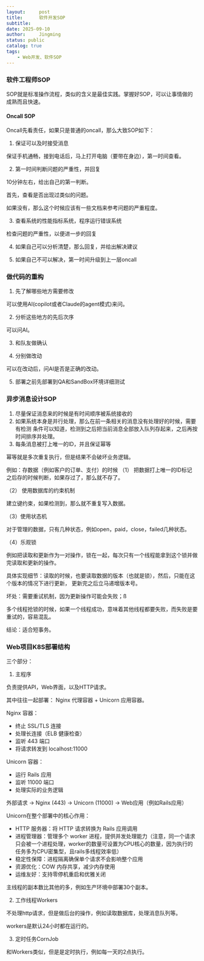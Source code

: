 ```yaml
---
layout:     post
title:      软件开发SOP
subtitle:
date: 2025-09-10
author:     Jingming
status: public
catalog: true
tags:
    - Web开发、软件SOP
---
```


### 软件工程师SOP

SOP就是标准操作流程，类似的含义是最佳实践。掌握好SOP，可以让事情做的成熟而且快速。

#### Oncall SOP

Oncall先看责任，如果只是普通的oncall，那么大致SOP如下：

1. 保证可以及时接受消息

保证手机通畅，接到电话后，马上打开电脑（要带在身边），第一时间查看。

2. 第一时间判断问题的严重性，并回复

10分钟左右，给出自己的第一判断。

首先，查看是否出现过类似的问题。

如果没有，那么这个时候应该有一些文档来参考问题的严重程度。

3. 查看系统的性能指标系统，程序运行错误系统

检查问题的严重性，以便进一步的回复

4. 如果自己可以分析清楚，那么回复，并给出解决建议

5. 如果自己不可以解决，第一时间升级到上一层oncall

### 做代码的重构

1. 先了解哪些地方需要修改

可以使用AI(copilot或者Claude的agent模式)来问。

2. 分析这些地方的先后次序

可以问AI。

3. 和队友做确认

4. 分别做改动

可以在改动后，问AI是否是正确的改动。

5. 部署之前先部署到QA和SandBox环境详细测试

### 异步消息设计SOP

1. 尽量保证消息来的时候是有时间顺序被系统接收的
2. 如果系统本身是并行处理，那么在前一条相关的消息没有处理好的时候，需要有检测
条件可以知道，检测到之后把当前消息全部放入队列存起来，之后再按时间排序并处理。
3. 每条消息被打上唯一的ID，并且保证幂等

幂等就是多次重复执行，但是结果不会破坏业务逻辑。

例如：存数据（例如客户的订单、支付）的时候
（1） 把数据打上唯一的ID标记
之后存的时候判断，如果存过了，那么就不存了。

（2） 使用数据库的约束机制

建立键约束，如果检测到，那么就不重复写入数据。

（3）使用状态机

对于管理的数据，只有几种状态，例如open，paid，close，failed几种状态。

（4）乐观锁

例如把读取和更新作为一对操作，锁在一起，每次只有一个线程能拿到这个锁并做完读取和更新的操作。

具体实现细节：读取的时候，也要读取数据的版本（也就是锁），然后，只能在这个版本的情况下进行更新，
更新完之后立马递增版本号。

坏处：需要重试机制，因为更新操作可能会失败；ß

多个线程抢锁的时候，如果一个线程成功，意味着其他线程都要失败，而失败是要重试的，容易混乱。

结论：适合短事务。

### Web项目K8S部署结构

三个部分：

1. 主程序

负责提供API，Web界面，以及HTTP请求。

其中往往一起部署： Nginx 代理容器 + Unicorn 应用容器。

Nginx 容器：
- 终止 SSL/TLS 连接
- 处理长连接（ELB 健康检查）
- 监听 443 端口
- 将请求转发到 localhost:11000

Unicorn 容器：
- 运行 Rails 应用
- 监听 11000 端口
- 处理实际的业务逻辑

外部请求 → Nginx (443) → Unicorn (11000) → Web应用（例如Rails应用）

Unicorn在整个部署中的核心作用：

- HTTP 服务器：将 HTTP 请求转换为 Rails 应用调用
- 进程管理器：管理多个 worker 进程，提供并发处理能力（注意，同一个请求只会被一个进程处理，worker的数量可设置为CPU核心的数量，因为执行的任务多为CPU密集型，且rails多线程效率低）
- 稳定性保障：进程隔离确保单个请求不会影响整个应用
- 资源优化：COW 内存共享，减少内存使用
- 运维友好：支持零停机重启和优雅关闭

主线程的副本数比其他的多，例如生产环境中部署30个副本。

2. 工作线程Workers

不处理http请求，但是做后台的操作，例如读取数据库，处理消息队列等。

workers是默认24小时都在运行的。

3. 定时任务CornJob

和Workers类似，但是是定时执行，例如每一天的2点执行。
